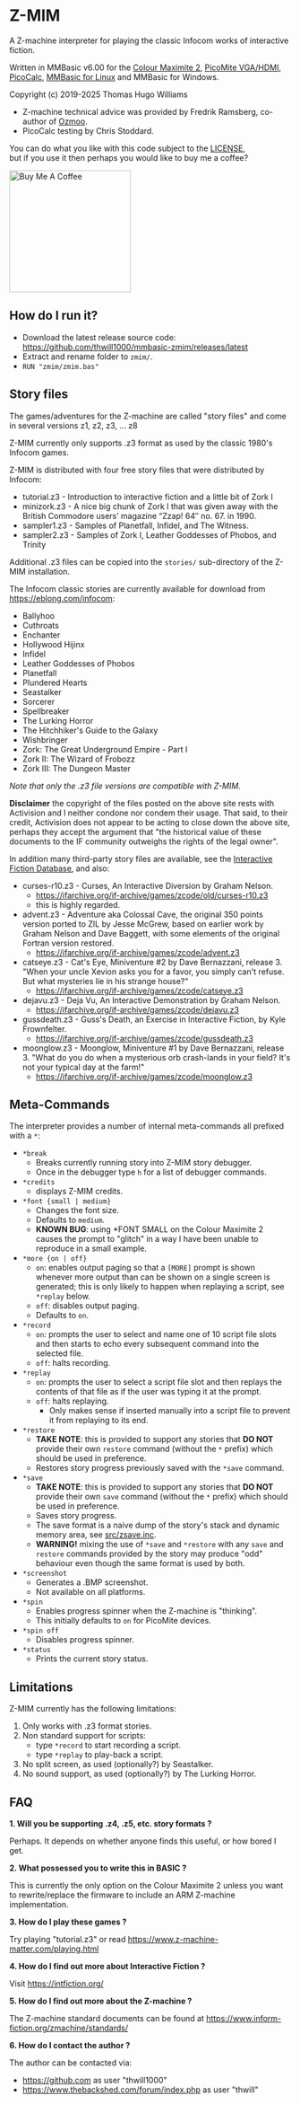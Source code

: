 # Z-MIM
A Z-machine interpreter for playing the classic Infocom works of interactive fiction.

Written in MMBasic v6.00 for the [Colour Maximite 2](http://geoffg.net/maximite.html), [PicoMite VGA/HDMI](https://geoffg.net/picomitevga.html), [PicoCalc](https://www.clockworkpi.com/picocalc), [MMBasic for Linux](https://github.com/thwill1000/mmb4l) and MMBasic for Windows.

Copyright (c) 2019-2025 Thomas Hugo Williams
* Z-machine technical advice was provided by Fredrik Ramsberg, co-author of [Ozmoo](https://github.com/johanberntsson/ozmoo).
* PicoCalc testing by Chris Stoddard.

You can do what you like with this code subject to the [LICENSE](LICENSE),<br/> but if you use it then perhaps you would like to buy me a coffee?

<a href="https://www.buymeacoffee.com/thwill"><img src="https://cdn.buymeacoffee.com/buttons/v2/default-yellow.png" alt="Buy Me A Coffee" style="width:217px;"></a>

## How do I run it?

 - Download the latest release source code: https://github.com/thwill1000/mmbasic-zmim/releases/latest
 - Extract and rename folder to `zmim/`.
 - `RUN "zmim/zmim.bas"`

## Story files

The games/adventures for the Z-machine are called "story files" and come in several versions z1, z2, z3, ... z8

Z-MIM currently only supports .z3 format as used by the classic 1980's Infocom games.

Z-MIM is distributed with four free story files that were distributed by Infocom:
 - tutorial.z3 - Introduction to interactive fiction and a little bit of Zork I
 - minizork.z3 - A nice big chunk of Zork I that was given away with the British Commodore users’ magazine “Zzap! 64″ no. 67. in 1990.
 - sampler1.z3 - Samples of Planetfall, Infidel, and The Witness.
 - sampler2.z3 - Samples of Zork I, Leather Goddesses of Phobos, and Trinity

Additional .z3 files can be copied into the `stories/` sub-directory of the Z-MIM installation.

The Infocom classic stories are currently available for download from https://eblong.com/infocom:
 - Ballyhoo
 - Cuthroats
 - Enchanter
 - Hollywood Hijinx
 - Infidel
 - Leather Goddesses of Phobos
 - Planetfall
 - Plundered Hearts
 - Seastalker
 - Sorcerer
 - Spellbreaker
 - The Lurking Horror
 - The Hitchhiker's Guide to the Galaxy
 - Wishbringer
 - Zork: The Great Underground Empire - Part I
 - Zork II: The Wizard of Frobozz
 - Zork III: The Dungeon Master

_Note that only the .z3 file versions are compatible with Z-MIM._

__Disclaimer__ the copyright of the files posted on the above site rests with Activision and I neither condone nor condem their usage. That said, to their credit, Activision does not appear to be acting to close down the above site, perhaps they accept the argument that "the historical value of these documents to the IF community outweighs the rights of the legal owner".

In addition many third-party story files are available, see the [Interactive Fiction Database](https://ifdb.org/search?searchfor=tag%3Apunyinform&sortby=&pg=all), and also:
 - curses-r10.z3 - Curses, An Interactive Diversion by Graham Nelson.
    - https://ifarchive.org/if-archive/games/zcode/old/curses-r10.z3
    - this is highly regarded.
 - advent.z3 - Adventure aka Colossal Cave, the original 350 points version ported to ZIL by Jesse McGrew, based on earlier work by Graham Nelson and Dave Baggett, with some elements of the original Fortran version restored.
    - https://ifarchive.org/if-archive/games/zcode/advent.z3
 - catseye.z3 - Cat's Eye, Miniventure #2 by Dave Bernazzani, release 3. "When your uncle Xevion asks you for a favor, you simply can't refuse. But what mysteries lie in his strange house?"
    - https://ifarchive.org/if-archive/games/zcode/catseye.z3
 - dejavu.z3 - Deja Vu, An Interactive Demonstration by Graham Nelson.
    - https://ifarchive.org/if-archive/games/zcode/dejavu.z3
 - gussdeath.z3 - Guss's Death, an Exercise in Interactive Fiction, by Kyle Frownfelter.
    - https://ifarchive.org/if-archive/games/zcode/gussdeath.z3
 - moonglow.z3 - Moonglow, Miniventure #1 by Dave Bernazzani, release 3. "What do you do when a mysterious orb crash-lands in your field? It's not your typical day at the farm!"
    - https://ifarchive.org/if-archive/games/zcode/moonglow.z3

## Meta-Commands

The interpreter provides a number of internal meta-commands all prefixed with a `*`:

 - `*break`
     - Breaks currently running story into Z-MIM story debugger.
     - Once in the debugger type `h` for a list of debugger commands.
 - `*credits`
     - displays Z-MIM credits.
 - `*font {small | medium}`
     - Changes the font size.
     - Defaults to `medium`.
     - __KNOWN BUG__: using *FONT SMALL on the Colour Maximite 2 causes the prompt to "glitch" in a way I have been unable to reproduce in a small example.
 - `*more {on | off}`
     - `on`: enables output paging so that a `[MORE]` prompt is shown whenever more output than can be shown on a single screen is generated; this is only likely to happen when replaying a script, see `*replay` below.
     - `off`: disables output paging.
     - Defaults to `on`.
 - `*record`
     - `on`: prompts the user to select and name one of 10 script file slots and then starts to echo every subsequent command into the selected file.
     - `off`: halts recording.
 - `*replay`
     - `on`: prompts the user to select a script file slot and then replays the contents of that file as if the user was typing it at the prompt.
    - `off`: halts replaying.
        - Only makes sense if inserted manually into a script file to prevent it from replaying to its end.
 - `*restore`
     - __TAKE NOTE__: this is provided to support any stories that __DO NOT__ provide their own `restore` command (without the `*` prefix) which should be used in preference.
     - Restores story progress previously saved with the `*save` command.
 - `*save`
     - __TAKE NOTE__: this is provided to support any stories that __DO NOT__ provide their own `save` command (without the `*` prefix) which should be used in preference.
     - Saves story progress.
     - The save format is a naive dump of the story's stack and dynamic memory area, see [src/zsave.inc](src/zsave.inc).
     - __WARNING!__ mixing the use of `*save` and `*restore` with any `save` and `restore` commands provided by the story may produce "odd" behaviour even though the same format is used by both.
 - `*screenshot`
     - Generates a .BMP screenshot.
     - Not available on all platforms.
 - `*spin`
     - Enables progress spinner when the Z-machine is "thinking".
     - This initially defaults to `on` for PicoMite devices.
 - `*spin off`
     - Disables progress spinner.
 - `*status`
     - Prints the current story status.

## Limitations

Z-MIM currently has the following limitations:

1. Only works with .z3 format stories.
2. Non standard support for scripts:
    - type `*record` to start recording a script.
    - type `*replay` to play-back a script.
3. No split screen, as used (optionally?) by Seastalker.
4. No sound support, as used (optionally?) by The Lurking Horror.

## FAQ

**1. Will you be supporting .z4, .z5, etc. story formats ?**

Perhaps. It depends on whether anyone finds this useful, or how bored I get.

**2. What possessed you to write this in BASIC ?**

This is currently the only option on the Colour Maximite 2 unless you want to rewrite/replace the firmware to include an ARM Z-machine implementation.

**3. How do I play these games ?**

Try playing "tutorial.z3" or read https://www.z-machine-matter.com/playing.html 

**4. How do I find out more about Interactive Fiction ?**

Visit https://intfiction.org/

**5. How do I find out more about the Z-machine ?**

The Z-machine standard documents can be found at https://www.inform-fiction.org/zmachine/standards/

**6. How do I contact the author ?**

The author can be contacted via:
 - https://github.com as user "thwill1000"
 - https://www.thebackshed.com/forum/index.php as user "thwill"
